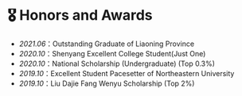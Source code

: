 # 🎖 Honors and Awards
- *2021.06*：Outstanding Graduate of Liaoning Province
- *2020.10*：Shenyang Excellent College Student(Just One)
- *2020.10*：National Scholarship (Undergraduate) (Top 0.3%)
- *2019.10*：Excellent Student Pacesetter of Northeastern University 
- *2019.10*：Liu Dajie Fang Wenyu Scholarship (Top 2%)
